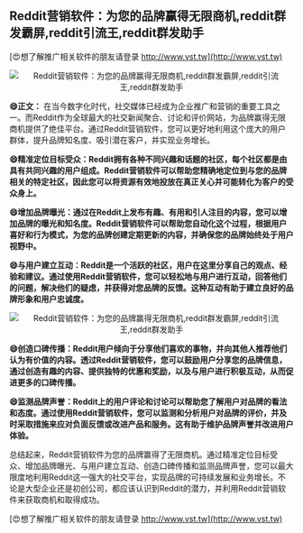 ## **Reddit营销软件：为您的品牌赢得无限商机,reddit群发霸屏,reddit引流王,reddit群发助手**

[😍想了解推广相关软件的朋友请登录 http://www.vst.tw](http://www.vst.tw)

 <center><img src="https://vst.tw/MP4/tuiguang/png/4.png" alt="Reddit营销软件：为您的品牌赢得无限商机,reddit群发霸屏,reddit引流王,reddit群发助手"></center>

**😄正文：**
在当今数字化时代，社交媒体已经成为企业推广和营销的重要工具之一。而Reddit作为全球最大的社交新闻聚合、讨论和评价网站，为品牌赢得无限商机提供了绝佳平台。通过Reddit营销软件，您可以更好地利用这个庞大的用户群体，提升品牌知名度、吸引潜在客户，并实现业务增长。

**😄精准定位目标受众：Reddit拥有各种不同兴趣和话题的社区，每个社区都是由具有共同兴趣的用户组成。Reddit营销软件可以帮助您精确地定位到与您的品牌相关的特定社区，因此您可以将资源有效地投放在真正关心并可能转化为客户的受众身上。**

**😄增加品牌曝光：通过在Reddit上发布有趣、有用和引人注目的内容，您可以增加品牌的曝光和知名度。Reddit营销软件可以帮助您自动化这个过程，根据用户喜好和行为模式，为您的品牌创建定期更新的内容，并确保您的品牌始终处于用户视野中。**

**😄与用户建立互动：Reddit是一个活跃的社区，用户在这里分享自己的观点、经验和建议。通过使用Reddit营销软件，您可以轻松地与用户进行互动，回答他们的问题，解决他们的疑虑，并获得对您品牌的反馈。这种互动有助于建立良好的品牌形象和用户忠诚度。**

 <center><img src="https://vst.tw/MP4/tuiguang/png/7.png" alt="Reddit营销软件：为您的品牌赢得无限商机,reddit群发霸屏,reddit引流王,reddit群发助手"></center>

**😄创造口碑传播：Reddit用户倾向于分享他们喜欢的事物，并向其他人推荐他们认为有价值的内容。透过Reddit营销软件，您可以鼓励用户分享您的品牌信息，通过创造有趣的内容、提供独特的优惠和奖励，以及与用户进行积极互动，从而促进更多的口碑传播。**

**😄监测品牌声誉：Reddit上的用户评论和讨论可以帮助您了解用户对品牌的看法和态度。通过使用Reddit营销软件，您可以监测和分析用户对品牌的评价，并及时采取措施来应对负面反馈或改进产品和服务。这有助于维护品牌声誉并改进用户体验。**

总结起来，Reddit营销软件为您的品牌赢得了无限商机。通过精准定位目标受众、增加品牌曝光、与用户建立互动、创造口碑传播和监测品牌声誉，您可以最大限度地利用Reddit这一强大的社交平台，实现品牌的可持续发展和业务增长。不论是大型企业还是初创公司，都应该认识到Reddit的潜力，并利用Reddit营销软件来获取商机和取得成功。

[😍想了解推广相关软件的朋友请登录 http://www.vst.tw](http://www.vst.tw)



